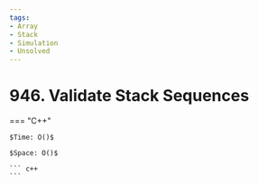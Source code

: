 ```yaml
---
tags:
- Array
- Stack
- Simulation
- Unsolved
---
```



# 946. Validate Stack Sequences

=== "C++"

    $Time: O()$

    $Space: O()$

    ``` c++
    ```